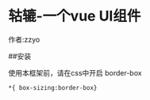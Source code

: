 # 轱辘-一个vue UI组件

作者:zzyo


##安装

使用本框架前，请在css中开启 border-box
```angular2
*{ box-sizing:border-box}
```